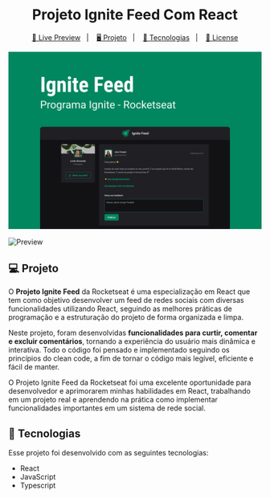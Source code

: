<h1 align="center">
  Projeto Ignite Feed Com React
</h1>

<p align="center">
  <a href="#">🔗 Live Preview</a>&nbsp;&nbsp;&nbsp;|&nbsp;&nbsp;&nbsp;
  <a href="#-projeto">🖥️ Projeto</a>&nbsp;&nbsp;&nbsp;|&nbsp;&nbsp;&nbsp;
  <a href="#-tecnologias">🚀 Tecnologias</a>&nbsp;&nbsp;&nbsp;|&nbsp;&nbsp;&nbsp;
  <a href="#-license">📝 License</a>
</p>

<p align="center">
    <a href="https://www.figma.com/file/LJd0n6JWoX0tazQidvAB4H/Ignite-Feed-(Community)?type=design&node-id=0%3A1&t=Ca5TXb2QshHGOfuJ-1"><img src="./src/assets/Capa.png" alt="Capa Projeto"></a>
</p>

![Preview](./assets/preview.jpg)

## 💻 Projeto

O **Projeto Ignite Feed** da Rocketseat é uma especialização em React que tem como objetivo desenvolver um feed de redes sociais com diversas funcionalidades utilizando React, seguindo as melhores práticas de programação e a estruturação do projeto de forma organizada e limpa.

Neste projeto, foram desenvolvidas **funcionalidades para curtir, comentar e excluir comentários**, tornando a experiência do usuário mais dinâmica e interativa. Todo o código foi pensado e implementado seguindo os princípios do clean code, a fim de tornar o código mais legível, eficiente e fácil de manter.

O Projeto Ignite Feed da Rocketseat foi uma excelente oportunidade para desenvolvedor e aprimorarem minhas habilidades em React, trabalhando em um projeto real e aprendendo na prática como implementar funcionalidades importantes em um sistema de rede social.

## 🚀 Tecnologias

Esse projeto foi desenvolvido com as seguintes tecnologias:

- React
- JavaScript
- Typescript

